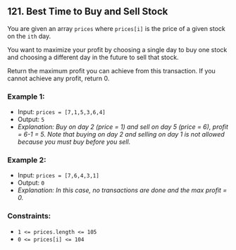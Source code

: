 ## 121. Best Time to Buy and Sell Stock

You are given an array `prices` where `prices[i]` is the price of a given stock on the `ith` day.

You want to maximize your profit by choosing a single day to buy one stock and choosing a different day in the future to sell that stock.

Return the maximum profit you can achieve from this transaction. If you cannot achieve any profit, return 0.

### Example 1:
-   Input: `prices = [7,1,5,3,6,4]`
-   Output: `5`
-   _Explanation: Buy on day 2 (price = 1) and sell on day 5 (price = 6), profit = 6-1 = 5._
    _Note that buying on day 2 and selling on day 1 is not allowed because you must buy before you sell._

### Example 2:
-   Input: `prices = [7,6,4,3,1]`
-   Output: `0`
-   _Explanation: In this case, no transactions are done and the max profit = 0._

### Constraints:
-   `1 <= prices.length <= 105`
-   `0 <= prices[i] <= 104`